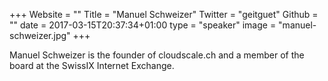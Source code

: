 +++
Website = ""
Title = "Manuel Schweizer"
Twitter = "geitguet"
Github = ""
date = 2017-03-15T20:37:34+01:00
type = "speaker"
image = "manuel-schweizer.jpg"
+++

Manuel Schweizer is the founder of cloudscale.ch and a member of the board at the
SwissIX Internet Exchange.
